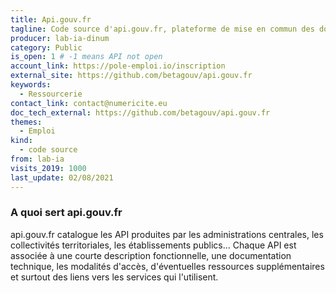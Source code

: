 ```yaml
---
title: Api.gouv.fr
tagline: Code source d'api.gouv.fr, plateforme de mise en commun des données de toutes les administrations, pour construire des services innovants.
producer: lab-ia-dinum
category: Public
is_open: 1 # -1 means API not open
account_link: https://pole-emploi.io/inscription
external_site: https://github.com/betagouv/api.gouv.fr
keywords:
  - Ressourcerie
contact_link: contact@numericite.eu
doc_tech_external: https://github.com/betagouv/api.gouv.fr
themes:
  - Emploi
kind:
  - code source
from: lab-ia
visits_2019: 1000
last_update: 02/08/2021
---
```


### A quoi sert api.gouv.fr

api.gouv.fr catalogue les API produites par les administrations centrales, les collectivités territoriales, les établissements publics… Chaque API est associée à une courte description fonctionnelle, une documentation technique, les modalités d'accès, d'éventuelles ressources supplémentaires et surtout des liens vers les services qui l'utilisent.
